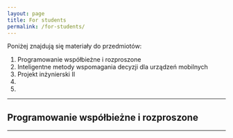```yaml
---
layout: page
title: For students
permalink: /for-students/
---
```


Poniżej znajdują się materiały do przedmiotów:

1. Programowanie współbieżne i rozproszone
2. Inteligentne metody wspomagania decyzji dla urządzeń mobilnych
3. Projekt inżynierski II
4. 
5. 

---
## Programowanie współbieżne i rozproszone

---

